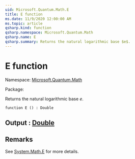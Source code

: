 ```yaml
---
uid: Microsoft.Quantum.Math.E
title: E function
ms.date: 11/9/2020 12:00:00 AM
ms.topic: article
qsharp.kind: function
qsharp.namespace: Microsoft.Quantum.Math
qsharp.name: E
qsharp.summary: Returns the natural logarithmic base $e$.
---
```


# E function

Namespace: [Microsoft.Quantum.Math](xref:Microsoft.Quantum.Math)

Package: [](https://nuget.org/packages/)


Returns the natural logarithmic base $e$.

```qsharp
function E () : Double
```


## Output : [Double](xref:microsoft.quantum.lang-ref.double)



## Remarks

See [System.Math.E](https://docs.microsoft.com/dotnet/api/system.math.e) for more details.